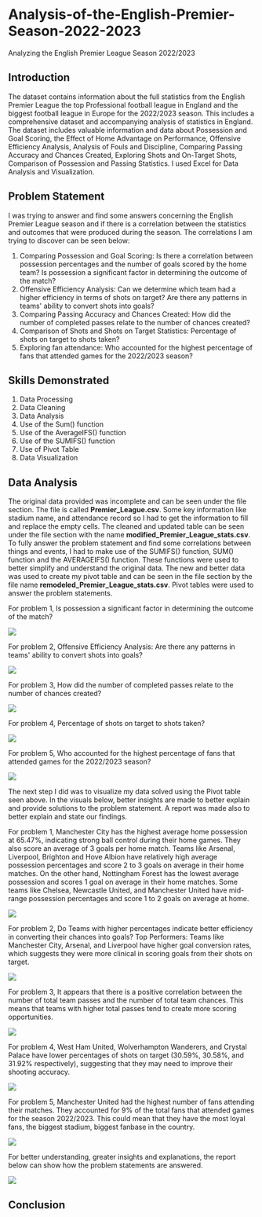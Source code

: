 # Analysis-of-the-English-Premier-Season-2022-2023
Analyzing the English Premier League Season 2022/2023 

## Introduction
The dataset contains information about the full statistics from the English Premier League the top Professional football league in England and the biggest football league in Europe for the 2022/2023 season. This includes a comprehensive dataset and accompanying analysis of statistics in England. The dataset includes valuable information and data about Possession and Goal Scoring, the Effect of Home Advantage on Performance, Offensive Efficiency Analysis, Analysis of Fouls and Discipline, Comparing Passing Accuracy and Chances Created, Exploring Shots and On-Target Shots, Comparison of Possession and Passing Statistics. I used Excel for Data Analysis and Visualization.

## Problem Statement
I was trying to answer and find some answers concerning the English Premier League season and if there is a correlation between the statistics and outcomes that were produced during the season. The correlations I am trying to discover can be seen below:
1.	Comparing Possession and Goal Scoring: Is there a correlation between possession percentages and the number of goals scored by the home team? Is possession a significant factor in determining the outcome of the match?
2.	Offensive Efficiency Analysis: Can we determine which team had a higher efficiency in terms of shots on target? Are there any patterns in teams' ability to convert shots into goals?
3.	Comparing Passing Accuracy and Chances Created: How did the number of completed passes relate to the number of chances created?
4.	Comparison of Shots and Shots on Target Statistics: Percentage of shots on target to shots taken?
5.	Exploring fan attendance: Who accounted for the highest percentage of fans that attended games for the 2022/2023 season?


## Skills Demonstrated
1. Data  Processing
2. Data Cleaning
3. Data Analysis
4. Use of the Sum() function
5. Use of the AverageIFS() function
6. Use of the SUMIFS() function
7. Use of Pivot Table
8. Data Visualization

## Data Analysis
The original data provided was incomplete and can be seen under the file section. The file is called **Premier_League.csv**. Some key information like stadium name, and attendance record so I had to get the information to fill and replace the empty cells. The cleaned and updated table can be seen under the file section with the name **modified_Premier_League_stats.csv**. To fully answer the problem statement and find some correlations between things and events, I had to make use of the SUMIFS() function, SUM() function and the AVERAGEIFS() function. These functions were used to better simplify and understand the original data. The new and better data was used to create my pivot table and can be seen in the file section by the file name **remodeled_Premier_League_stats.csv**.
Pivot tables were used to answer the problem statements.

For problem 1, Is possession a significant factor in determining the outcome of the match?

![](pic1.png)

For problem 2, Offensive Efficiency Analysis: Are there any patterns in teams' ability to convert shots into goals?

![](pic2b.png)

For problem 3, How did the number of completed passes relate to the number of chances created?

![](pic3.png)

For problem 4, Percentage of shots on target to shots taken?

![](pic4.png)

For problem 5, Who accounted for the highest percentage of fans that attended games for the 2022/2023 season?

![](pic5.png)

The next step I did was to visualize my data solved using the Pivot table seen above. In the visuals below, better insights are made to better explain and provide solutions to the problem statement. A report was made also to better explain and state our findings.

For problem 1, Manchester City has the highest average home possession at 65.47%, indicating strong ball control during their home games. They also score an average of 3 goals per home match. Teams like Arsenal, Liverpool, Brighton and Hove Albion have relatively high average possession percentages and score 2 to 3 goals on average in their home matches. On the other hand, Nottingham Forest has the lowest average possession and scores 1 goal on average in their home matches. Some teams like Chelsea, Newcastle United, and Manchester United have mid-range possession percentages and score 1 to 2 goals on average at home.

![](visual1.png)

For problem 2, Do Teams with higher percentages indicate better efficiency in converting their chances into goals?
Top Performers: Teams like Manchester City, Arsenal, and Liverpool have higher goal conversion rates, which suggests they were more clinical in scoring goals from their shots on target.

![](visual2.png)

For problem 3, It appears that there is a positive correlation between the number of total team passes and the number of total team chances. This means that teams with higher total passes tend to create more scoring opportunities.

![](visual3.png)

For problem 4, West Ham United, Wolverhampton Wanderers, and Crystal Palace have lower percentages of shots on target (30.59%, 30.58%, and 31.92% respectively), suggesting that they may need to improve their shooting accuracy.

![](visual4.png)

For problem 5, Manchester United had the highest number of fans attending their matches. They accounted for 9% of the total fans that attended games for the season 2022/2023. This could mean that they have the most loyal fans, the biggest stadium, biggest fanbase in the country.

![](visual5b.png)

For better understanding, greater insights and explanations, the report below can show how the problem statements are answered.

![](report.png)

## Conclusion

